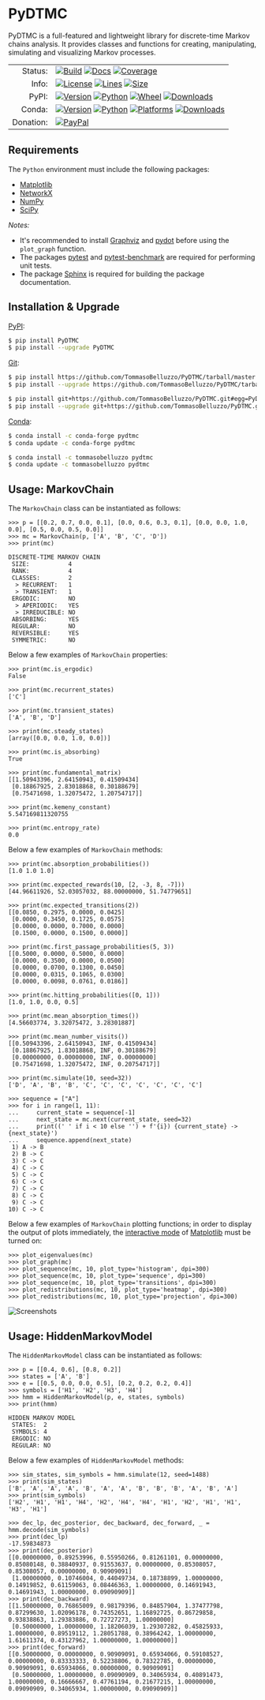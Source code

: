# PyDTMC

PyDTMC is a full-featured and lightweight library for discrete-time Markov chains analysis. It provides classes and functions for creating, manipulating, simulating and visualizing Markov processes.

<table>
  <tr>
    <td align="right">Status:</td>
    <td align="left">
      <a href="https://github.com/TommasoBelluzzo/PyDTMC/actions/workflows/continuous_integration.yml"><img alt="Build" src="https://img.shields.io/github/workflow/status/TommasoBelluzzo/PyDTMC/Continuous%20Integration?style=flat&label=Build&color=1081C2"/></a>
      <a href="https://pydtmc.readthedocs.io/"><img alt="Docs" src="https://img.shields.io/readthedocs/pydtmc?style=flat&label=Docs&color=1081C2"/></a>
      <a href="https://coveralls.io/github/TommasoBelluzzo/PyDTMC?branch=master"><img alt="Coverage" src="https://img.shields.io/coveralls/github/TommasoBelluzzo/PyDTMC?style=flat&label=Coverage&color=1081C2"/></a>
    </td>
  </tr>
  <tr>
    <td align="right">Info:</td>
    <td align="left">
      <a href="#"><img alt="License" src="https://img.shields.io/github/license/TommasoBelluzzo/PyDTMC?style=flat&label=License&color=1081C2"/></a>
      <a href="#"><img alt="Lines" src="https://img.shields.io/tokei/lines/github/TommasoBelluzzo/PyDTMC?style=flat&label=Lines&color=1081C2"/></a>
      <a href="#"><img alt="Size" src="https://img.shields.io/github/repo-size/TommasoBelluzzo/PyDTMC?style=flat&label=Size&color=1081C2"/></a>
    </td>
  </tr>
  <tr>
    <td align="right">PyPI:</td>
    <td align="left">
      <a href="https://pypi.org/project/PyDTMC/"><img alt="Version" src="https://img.shields.io/pypi/v/PyDTMC?style=flat&label=Version&color=1081C2"/></a>
      <a href="https://pypi.org/project/PyDTMC/"><img alt="Python" src="https://img.shields.io/pypi/pyversions/PyDTMC?style=flat&label=Python&color=1081C2"/></a>
      <a href="https://pypi.org/project/PyDTMC/"><img alt="Wheel" src="https://img.shields.io/pypi/wheel/PyDTMC?style=flat&label=Wheel&color=1081C2"/></a>
      <a href="https://pypi.org/project/PyDTMC/"><img alt="Downloads" src="https://img.shields.io/pypi/dm/PyDTMC?style=flat&label=Downloads&color=1081C2"/></a>
    </td>
  </tr>
  <tr>
    <td align="right">Conda:</td>
    <td align="left">
      <a href="https://anaconda.org/conda-forge/pydtmc/"><img alt="Version" src="https://img.shields.io/conda/vn/conda-forge/pydtmc?style=flat&label=Version"/></a>
      <a href="https://anaconda.org/conda-forge/pydtmc/"><img alt="Python" src="https://img.shields.io/pypi/pyversions/PyDTMC?style=flat&label=Python&color=1081C2"/></a>
      <a href="https://anaconda.org/conda-forge/pydtmc/"><img alt="Platforms" src="https://img.shields.io/conda/pn/conda-forge/pydtmc?style=flat&label=Platforms&color=1081C2"/></a>
      <a href="https://anaconda.org/conda-forge/pydtmc/"><img alt="Downloads" src="https://img.shields.io/conda/dn/conda-forge/pydtmc?style=flat&label=Downloads&color=1081C2"/></a>
    </td>
  </tr>
  <tr>
    <td align="right">Donation:</td>
    <td align="left">
      <a href="https://www.paypal.com/cgi-bin/webscr?cmd=_s-xclick&hosted_button_id=D8LH6DNYN7EN8"><img alt="PayPal" src="https://www.paypalobjects.com/en_US/i/btn/btn_donate_LG.gif"/></a>
    </td>
  </tr>
</table>

## Requirements

The `Python` environment must include the following packages:

* [Matplotlib](https://matplotlib.org/)
* [NetworkX](https://networkx.github.io/)
* [NumPy](https://www.numpy.org/)
* [SciPy](https://www.scipy.org/)

*Notes:*

* It's recommended to install [Graphviz](https://www.graphviz.org/) and [pydot](https://pypi.org/project/pydot/) before using the `plot_graph` function.
* The packages [pytest](https://pytest.org/) and [pytest-benchmark](https://pypi.org/project/pytest-benchmark/) are required for performing unit tests.
* The package [Sphinx](https://www.sphinx-doc.org/) is required for building the package documentation.

## Installation & Upgrade

[PyPI](https://pypi.org/):

```sh
$ pip install PyDTMC
$ pip install --upgrade PyDTMC
```

[Git](https://git-scm.com/):

```sh
$ pip install https://github.com/TommasoBelluzzo/PyDTMC/tarball/master
$ pip install --upgrade https://github.com/TommasoBelluzzo/PyDTMC/tarball/master

$ pip install git+https://github.com/TommasoBelluzzo/PyDTMC.git#egg=PyDTMC
$ pip install --upgrade git+https://github.com/TommasoBelluzzo/PyDTMC.git#egg=PyDTMC
```

[Conda](https://docs.conda.io/):

```sh
$ conda install -c conda-forge pydtmc
$ conda update -c conda-forge pydtmc

$ conda install -c tommasobelluzzo pydtmc
$ conda update -c tommasobelluzzo pydtmc
```

## Usage: MarkovChain

The `MarkovChain` class can be instantiated as follows:

```console
>>> p = [[0.2, 0.7, 0.0, 0.1], [0.0, 0.6, 0.3, 0.1], [0.0, 0.0, 1.0, 0.0], [0.5, 0.0, 0.5, 0.0]]
>>> mc = MarkovChain(p, ['A', 'B', 'C', 'D'])
>>> print(mc)

DISCRETE-TIME MARKOV CHAIN
 SIZE:           4
 RANK:           4
 CLASSES:        2
  > RECURRENT:   1
  > TRANSIENT:   1
 ERGODIC:        NO
  > APERIODIC:   YES
  > IRREDUCIBLE: NO
 ABSORBING:      YES
 REGULAR:        NO
 REVERSIBLE:     YES
 SYMMETRIC:      NO
```

Below a few examples of `MarkovChain` properties:

```console
>>> print(mc.is_ergodic)
False

>>> print(mc.recurrent_states)
['C']

>>> print(mc.transient_states)
['A', 'B', 'D']

>>> print(mc.steady_states)
[array([0.0, 0.0, 1.0, 0.0])]

>>> print(mc.is_absorbing)
True

>>> print(mc.fundamental_matrix)
[[1.50943396, 2.64150943, 0.41509434]
 [0.18867925, 2.83018868, 0.30188679]
 [0.75471698, 1.32075472, 1.20754717]]
 
>>> print(mc.kemeny_constant)
5.547169811320755

>>> print(mc.entropy_rate)
0.0
```

Below a few examples of `MarkovChain` methods:

```console
>>> print(mc.absorption_probabilities())
[1.0 1.0 1.0]

>>> print(mc.expected_rewards(10, [2, -3, 8, -7]))
[44.96611926, 52.03057032, 88.00000000, 51.74779651]

>>> print(mc.expected_transitions(2))
[[0.0850, 0.2975, 0.0000, 0.0425]
 [0.0000, 0.3450, 0.1725, 0.0575]
 [0.0000, 0.0000, 0.7000, 0.0000]
 [0.1500, 0.0000, 0.1500, 0.0000]]

>>> print(mc.first_passage_probabilities(5, 3))
[[0.5000, 0.0000, 0.5000, 0.0000]
 [0.0000, 0.3500, 0.0000, 0.0500]
 [0.0000, 0.0700, 0.1300, 0.0450]
 [0.0000, 0.0315, 0.1065, 0.0300]
 [0.0000, 0.0098, 0.0761, 0.0186]]
 
>>> print(mc.hitting_probabilities([0, 1]))
[1.0, 1.0, 0.0, 0.5]
 
>>> print(mc.mean_absorption_times())
[4.56603774, 3.32075472, 3.28301887]

>>> print(mc.mean_number_visits())
[[0.50943396, 2.64150943, INF, 0.41509434]
 [0.18867925, 1.83018868, INF, 0.30188679]
 [0.00000000, 0.00000000, INF, 0.00000000]
 [0.75471698, 1.32075472, INF, 0.20754717]]
 
>>> print(mc.simulate(10, seed=32))
['D', 'A', 'B', 'B', 'C', 'C', 'C', 'C', 'C', 'C', 'C']
```

```console
>>> sequence = ["A"]
>>> for i in range(1, 11):
...     current_state = sequence[-1]
...     next_state = mc.next(current_state, seed=32)
...     print((' ' if i < 10 else '') + f'{i}) {current_state} -> {next_state}')
...     sequence.append(next_state)
 1) A -> B
 2) B -> C
 3) C -> C
 4) C -> C
 5) C -> C
 6) C -> C
 7) C -> C
 8) C -> C
 9) C -> C
10) C -> C
```

Below a few examples of `MarkovChain` plotting functions; in order to display the output of plots immediately, the [interactive mode](https://matplotlib.org/stable/users/interactive.html#interactive-mode) of [Matplotlib](https://matplotlib.org/) must be turned on:

```console
>>> plot_eigenvalues(mc)
>>> plot_graph(mc)
>>> plot_sequence(mc, 10, plot_type='histogram', dpi=300)
>>> plot_sequence(mc, 10, plot_type='sequence', dpi=300)
>>> plot_sequence(mc, 10, plot_type='transitions', dpi=300)
>>> plot_redistributions(mc, 10, plot_type='heatmap', dpi=300)
>>> plot_redistributions(mc, 10, plot_type='projection', dpi=300)
```

![Screenshots](https://i.imgur.com/pRGO0Hc.gif)

## Usage: HiddenMarkovModel

The `HiddenMarkovModel` class can be instantiated as follows:

```console
>>> p = [[0.4, 0.6], [0.8, 0.2]]
>>> states = ['A', 'B']
>>> e = [[0.5, 0.0, 0.0, 0.5], [0.2, 0.2, 0.2, 0.4]]
>>> symbols = ['H1', 'H2', 'H3', 'H4']
>>> hmm = HiddenMarkovModel(p, e, states, symbols)
>>> print(hmm)
    
HIDDEN MARKOV MODEL
 STATES:  2
 SYMBOLS: 4
 ERGODIC: NO
 REGULAR: NO
```

Below a few examples of `HiddenMarkovModel` methods:

```console
>>> sim_states, sim_symbols = hmm.simulate(12, seed=1488)
>>> print(sim_states)
['B', 'A', 'A', 'A', 'B', 'A', 'A', 'B', 'B', 'B', 'A', 'B', 'A']
>>> print(sim_symbols)
['H2', 'H1', 'H1', 'H4', 'H2', 'H4', 'H4', 'H1', 'H2', 'H1', 'H1', 'H3', 'H1']

>>> dec_lp, dec_posterior, dec_backward, dec_forward, _ = hmm.decode(sim_symbols)
>>> print(dec_lp)
-17.59834873
>>> print(dec_posterior)
[[0.00000000, 0.89253996, 0.55950266, 0.81261101, 0.00000000, 0.85080148, 0.38840937, 0.91553637, 0.00000000, 0.85308057, 0.85308057, 0.00000000, 0.90909091]
 [1.00000000, 0.10746004, 0.44049734, 0.18738899, 1.00000000, 0.14919852, 0.61159063, 0.08446363, 1.00000000, 0.14691943, 0.14691943, 1.00000000, 0.09090909]]
>>> print(dec_backward)
[[1.50000000, 0.76865009, 0.98179396, 0.84857904, 1.37477798, 0.87299630, 1.02096178, 0.74352651, 1.16892725, 0.86729858, 0.93838863, 1.29383886, 0.72727273, 1.00000000]
 [0.50000000, 1.00000000, 1.18206039, 1.29307282, 0.45825933, 1.00000000, 0.89519112, 1.28051788, 0.38964242, 1.00000000, 1.61611374, 0.43127962, 1.00000000, 1.00000000]]
>>> print(dec_forward)
[[0.50000000, 0.00000000, 0.90909091, 0.65934066, 0.59108527, 0.00000000, 0.83333333, 0.52238806, 0.78322785, 0.00000000, 0.90909091, 0.65934066, 0.00000000, 0.90909091]
 [0.50000000, 1.00000000, 0.09090909, 0.34065934, 0.40891473, 1.00000000, 0.16666667, 0.47761194, 0.21677215, 1.00000000, 0.09090909, 0.34065934, 1.00000000, 0.09090909]]




```